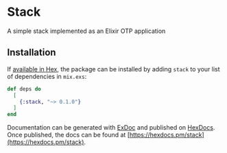 # Stack

A simple stack implemented as an Elixir OTP application

## Installation

If [available in Hex](https://hex.pm/docs/publish), the package can be installed
by adding `stack` to your list of dependencies in `mix.exs`:

```elixir
def deps do
  [
    {:stack, "~> 0.1.0"}
  ]
end
```

Documentation can be generated with [ExDoc](https://github.com/elixir-lang/ex_doc)
and published on [HexDocs](https://hexdocs.pm). Once published, the docs can
be found at [https://hexdocs.pm/stack](https://hexdocs.pm/stack).

